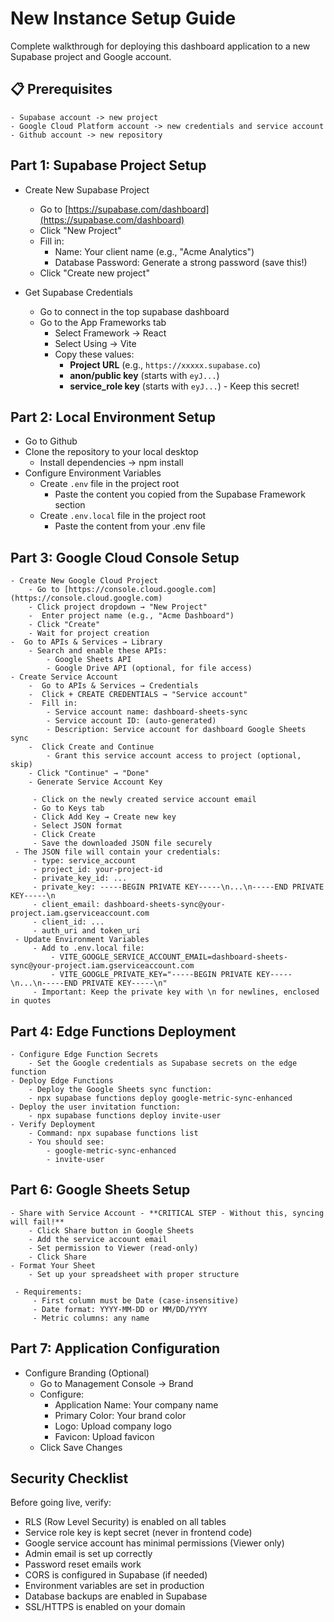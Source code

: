 # New Instance Setup Guide

Complete walkthrough for deploying this dashboard application to a new Supabase project and Google account.

## 📋 Prerequisites
    - Supabase account -> new project
    - Google Cloud Platform account -> new credentials and service account
    - Github account -> new repository

## Part 1: Supabase Project Setup

- Create New Supabase Project
    - Go to [https://supabase.com/dashboard](https://supabase.com/dashboard)
    - Click "New Project"
    - Fill in:
        - Name: Your client name (e.g., "Acme Analytics")
        - Database Password: Generate a strong password (save this!)
    - Click "Create new project"

- Get Supabase Credentials
    - Go to connect in the top supabase dashboard
    - Go to the App Frameworks tab
        - Select Framework -> React
        - Select Using -> Vite
        - Copy these values:
            - **Project URL** (e.g., `https://xxxxx.supabase.co`)
            - **anon/public key** (starts with `eyJ...`)
            - **service_role key** (starts with `eyJ...`) - Keep this secret!

## Part 2: Local Environment Setup

- Go to Github
- Clone the repository to your local desktop
    - Install dependencies -> npm install
- Configure Environment Variables
    - Create `.env` file in the project root
        - Paste the content you copied from the Supabase Framework section
    - Create `.env.local` file in the project root
        - Paste the content from your .env file

## Part 3: Google Cloud Console Setup

    - Create New Google Cloud Project
        - Go to [https://console.cloud.google.com](https://console.cloud.google.com)
        - Click project dropdown → "New Project"
        -  Enter project name (e.g., "Acme Dashboard")
        - Click "Create"
        - Wait for project creation
    -  Go to APIs & Services → Library
        - Search and enable these APIs:
            - Google Sheets API
            - Google Drive API (optional, for file access)
    - Create Service Account
        -  Go to APIs & Services → Credentials
        -  Click + CREATE CREDENTIALS → "Service account"
        -  Fill in:
            - Service account name: dashboard-sheets-sync
            - Service account ID: (auto-generated)
            - Description: Service account for dashboard Google Sheets sync
        -  Click Create and Continue
            - Grant this service account access to project (optional, skip)
        - Click "Continue" → "Done"
        - Generate Service Account Key

         - Click on the newly created service account email
         - Go to Keys tab
         - Click Add Key → Create new key
         - Select JSON format
         - Click Create
         - Save the downloaded JSON file securely
     - The JSON file will contain your credentials:
         - type: service_account
         - project_id: your-project-id
         - private_key_id: ...
         - private_key: -----BEGIN PRIVATE KEY-----\n...\n-----END PRIVATE KEY-----\n
         - client_email: dashboard-sheets-sync@your-project.iam.gserviceaccount.com
         - client_id: ...
         - auth_uri and token_uri
     - Update Environment Variables
         - Add to .env.local file:
             - VITE_GOOGLE_SERVICE_ACCOUNT_EMAIL=dashboard-sheets-sync@your-project.iam.gserviceaccount.com
             - VITE_GOOGLE_PRIVATE_KEY="-----BEGIN PRIVATE KEY-----\n...\n-----END PRIVATE KEY-----\n"
         - Important: Keep the private key with \n for newlines, enclosed in quotes

## Part 4: Edge Functions Deployment
 
    - Configure Edge Function Secrets
        - Set the Google credentials as Supabase secrets on the edge function
    - Deploy Edge Functions
        - Deploy the Google Sheets sync function:
        - npx supabase functions deploy google-metric-sync-enhanced
    - Deploy the user invitation function:
        - npx supabase functions deploy invite-user
    - Verify Deployment
        - Command: npx supabase functions list
        - You should see:
            - google-metric-sync-enhanced
            - invite-user

## Part 6: Google Sheets Setup
 
    - Share with Service Account - **CRITICAL STEP - Without this, syncing will fail!**
        - Click Share button in Google Sheets
        - Add the service account email
        - Set permission to Viewer (read-only)
        - Click Share
    - Format Your Sheet
        - Set up your spreadsheet with proper structure

     - Requirements:
         - First column must be Date (case-insensitive)
         - Date format: YYYY-MM-DD or MM/DD/YYYY
         - Metric columns: any name

## Part 7: Application Configuration
 

 
 - Configure Branding (Optional)
     - Go to Management Console → Brand
     - Configure:
         - Application Name: Your company name
         - Primary Color: Your brand color
         - Logo: Upload company logo
         - Favicon: Upload favicon
     - Click Save Changes

## Security Checklist
 
 Before going live, verify:
 
 - RLS (Row Level Security) is enabled on all tables
 - Service role key is kept secret (never in frontend code)
 - Google service account has minimal permissions (Viewer only)
 - Admin email is set up correctly
 - Password reset emails work
 - CORS is configured in Supabase (if needed)
 - Environment variables are set in production
 - Database backups are enabled in Supabase
 - SSL/HTTPS is enabled on your domain
